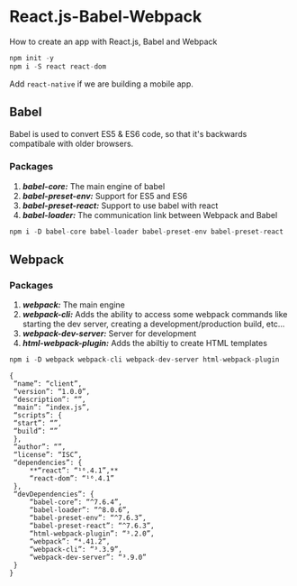 # React.js-Babel-Webpack
How to create an app with React.js, Babel and Webpack

```C
npm init -y
npm i -S react react-dom
```

Add ```react-native``` if we are building a mobile app.

## Babel
Babel is used to convert ES5 & ES6 code, so that it's backwards compatibale with older browsers.

### Packages
1. ***babel-core:*** The main engine of babel
2. ***babel-preset-env:*** Support for ES5 and ES6
3. ***babel-preset-react:*** Support to use babel with react
4. ***babel-loader:*** The communication link between Webpack and Babel
```C
npm i -D babel-core babel-loader babel-preset-env babel-preset-react
```

## Webpack
### Packages
1. ***webpack:*** The main engine
2. ***webpack-cli:*** Adds the ability to access some webpack commands like starting the dev server, creating a development/production build, etc...
3. ***webpack-dev-server:*** Server for development
4. ***html-webpack-plugin:*** Adds the abiltiy to create HTML templates
```C
npm i -D webpack webpack-cli webpack-dev-server html-webpack-plugin
```


```
{
 “name”: “client”,
 “version”: “1.0.0”,
 “description”: “”,
 “main”: “index.js”,
 “scripts”: {
 “start”: “”,
 “build”: “”
 },
 “author”: “”,
 “license”: “ISC”,
 “dependencies”: {
     **“react”: “¹⁶.4.1”,**
     “react-dom”: “¹⁶.4.1”
 },
 “devDependencies”: {
     “babel-core”: “^7.6.4”,
     “babel-loader”: “^8.0.6”,
     “babel-preset-env”: “^7.6.3”,
     “babel-preset-react”: “^7.6.3”,
     “html-webpack-plugin”: “³.2.0”,
     “webpack”: “⁴.41.2”,
     “webpack-cli”: “³.3.9”,
     “webpack-dev-server”: “³.9.0”
 }
}
```

